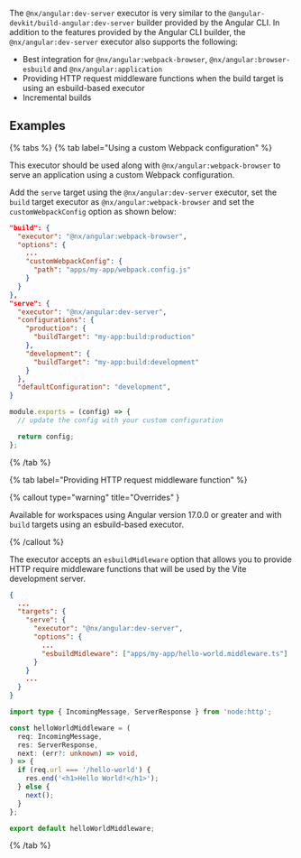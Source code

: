 The `@nx/angular:dev-server` executor is very similar to the `@angular-devkit/build-angular:dev-server` builder provided by the Angular CLI. In addition to the features provided by the Angular CLI builder, the `@nx/angular:dev-server` executor also supports the following:

- Best integration for `@nx/angular:webpack-browser`, `@nx/angular:browser-esbuild` and `@nx/angular:application`
- Providing HTTP request middleware functions when the build target is using an esbuild-based executor
- Incremental builds

## Examples

{% tabs %}
{% tab label="Using a custom Webpack configuration" %}

This executor should be used along with `@nx/angular:webpack-browser` to serve an application using a custom Webpack configuration.

Add the `serve` target using the `@nx/angular:dev-server` executor, set the `build` target executor as `@nx/angular:webpack-browser` and set the `customWebpackConfig` option as shown below:

```json {% fileName="apps/my-app/project.json" highlightLines=[2,"5-7","10-20"] %}
"build": {
  "executor": "@nx/angular:webpack-browser",
  "options": {
    ...
    "customWebpackConfig": {
      "path": "apps/my-app/webpack.config.js"
    }
  }
},
"serve": {
  "executor": "@nx/angular:dev-server",
  "configurations": {
    "production": {
      "buildTarget": "my-app:build:production"
    },
    "development": {
      "buildTarget": "my-app:build:development"
    }
  },
  "defaultConfiguration": "development",
}
```

```js {% fileName="apps/my-app/webpack.config.js" %}
module.exports = (config) => {
  // update the config with your custom configuration

  return config;
};
```

{% /tab %}

{% tab label="Providing HTTP request middleware function" %}

{% callout type="warning" title="Overrides" }

Available for workspaces using Angular version 17.0.0 or greater and with `build` targets using an esbuild-based executor.

{% /callout %}

The executor accepts an `esbuildMidleware` option that allows you to provide HTTP require middleware functions that will be used by the Vite development server.

```json {% fileName="apps/my-app/project.json" highlightLines=[8] %}
{
  ...
  "targets": {
    "serve": {
      "executor": "@nx/angular:dev-server",
      "options": {
        ...
        "esbuildMidleware": ["apps/my-app/hello-world.middleware.ts"]
      }
    }
    ...
  }
}
```

```ts {% fileName="apps/my-app/hello-world.middleware.ts" %}
import type { IncomingMessage, ServerResponse } from 'node:http';

const helloWorldMiddleware = (
  req: IncomingMessage,
  res: ServerResponse,
  next: (err?: unknown) => void,
) => {
  if (req.url === '/hello-world') {
    res.end('<h1>Hello World!</h1>');
  } else {
    next();
  }
};

export default helloWorldMiddleware;
```

{% /tab %}
